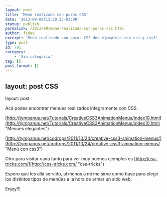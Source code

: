```yaml
---
layout: post
title: 'Menú realizado con puros CSS'
date: '2013-09-09T13:20:25-03:00'
status: publish
permalink: /2013/09/menu-realizado-con-puros-css.html
author: fideo
excerpt: 'Menú realizado con puros CSS dos ejemplos: con css y css3'
type: post
id: 791
category:
    - 'Sin categoría'
tag: []
post_format: []
---
```

layout: post
CSS
---
layout: post

Acá podes encontrar menues realizados integramente con CSS.

[http://tympanus.net/Tutorials/CreativeCSS3AnimationMenus/index10.html](http://tympanus.net/Tutorials/CreativeCSS3AnimationMenus/index10.html "Menues elegantes")

[http://tympanus.net/codrops/2011/10/24/creative-css3-animation-menus/](http://tympanus.net/codrops/2011/10/24/creative-css3-animation-menus/ "Menú con css3")

Otro para visitar cada tanto para ver muy buenos ejemplos es [http://css-tricks.com/](http://css-tricks.com/ "css-tricks")

Espero que les allá servido, al menos a mi me sirve como base para elegir los distintos tipos de menúes a la hora de armar un sitio web.

Enjoy!!!